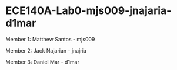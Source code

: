# ECE140A-Lab0-mjs009-jnajaria-d1mar
Member 1: Matthew Santos - mjs009

Member 2: Jack Najarian - jnajria

Member 3: Daniel Mar - d1mar
